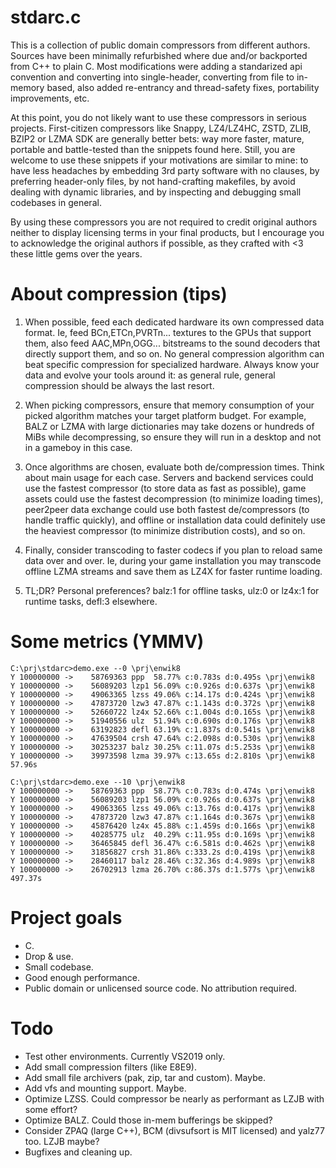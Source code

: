 # stdarc.c

This is a collection of public domain compressors from different authors. Sources have been minimally refurbished where due and/or backported from C++ to plain C. Most modifications were adding a standarized api convention and converting into single-header, converting from file to in-memory based, also added re-entrancy and thread-safety fixes, portability improvements, etc.

At this point, you do not likely want to use these compressors in serious projects. First-citizen compressors like Snappy, LZ4/LZ4HC, ZSTD, ZLIB, BZIP2 or LZMA SDK are generally better bets: way more faster, mature, portable and battle-tested than the snippets found here. Still, you are welcome to use these snippets if your motivations are similar to mine: to have less headaches by embedding 3rd party software with no clauses, by preferring header-only files, by not hand-crafting makefiles, by avoid dealing with dynamic libraries, and by inspecting and debugging small codebases in general.

By using these compressors you are not required to credit original authors neither to display licensing terms in your final products, but I encourage you to acknowledge the original authors if possible, as they crafted with <3 these little gems over the years.

# About compression (tips)

1. When possible, feed each dedicated hardware its own compressed data format. Ie, feed BCn,ETCn,PVRTn... textures to the GPUs that support them, also feed AAC,MPn,OGG... bitstreams to the sound decoders that directly support them, and so on. No general compression algorithm can beat specific compression for specialized hardware. Always know your data and evolve your tools around it: as general rule, general compression should be always the last resort.

1. When picking compressors, ensure that memory consumption of your picked algorithm matches your target platform budget. For example, BALZ or LZMA with large dictionaries may take dozens or hundreds of MiBs while decompressing, so ensure they will run in a desktop and not in a gameboy in this case.

1. Once algorithms are chosen, evaluate both de/compression times. Think about main usage for each case. Servers and backend services could use the fastest compressor (to store data as fast as possible), game assets could use the fastest decompression (to minimize loading times), peer2peer data exchange could use both fastest de/compressors (to handle traffic quickly), and offline or installation data could definitely use the heaviest compressor (to minimize distribution costs), and so on.

1. Finally, consider transcoding to faster codecs if you plan to reload same data over and over. Ie, during your game installation you may transcode offline LZMA streams and save them as LZ4X for faster runtime loading.

1. TL;DR? Personal preferences? balz:1 for offline tasks, ulz:0 or lz4x:1 for runtime tasks, defl:3 elsewhere.

# Some metrics (YMMV)

```
C:\prj\stdarc>demo.exe --0 \prj\enwik8
Y 100000000 ->    58769363 ppp  58.77% c:0.783s d:0.495s \prj\enwik8
Y 100000000 ->    56089203 lzp1 56.09% c:0.926s d:0.637s \prj\enwik8
Y 100000000 ->    49063365 lzss 49.06% c:14.17s d:0.424s \prj\enwik8
Y 100000000 ->    47873720 lzw3 47.87% c:1.143s d:0.372s \prj\enwik8
Y 100000000 ->    52660722 lz4x 52.66% c:1.004s d:0.165s \prj\enwik8
Y 100000000 ->    51940556 ulz  51.94% c:0.690s d:0.176s \prj\enwik8
Y 100000000 ->    63192823 defl 63.19% c:1.837s d:0.541s \prj\enwik8
Y 100000000 ->    47639504 crsh 47.64% c:2.098s d:0.530s \prj\enwik8
Y 100000000 ->    30253237 balz 30.25% c:11.07s d:5.253s \prj\enwik8
Y 100000000 ->    39973598 lzma 39.97% c:13.65s d:2.810s \prj\enwik8
57.96s
```

```
C:\prj\stdarc>demo.exe --10 \prj\enwik8
Y 100000000 ->    58769363 ppp  58.77% c:0.783s d:0.474s \prj\enwik8
Y 100000000 ->    56089203 lzp1 56.09% c:0.926s d:0.637s \prj\enwik8
Y 100000000 ->    49063365 lzss 49.06% c:13.76s d:0.417s \prj\enwik8
Y 100000000 ->    47873720 lzw3 47.87% c:1.164s d:0.367s \prj\enwik8
Y 100000000 ->    45876420 lz4x 45.88% c:1.459s d:0.166s \prj\enwik8
Y 100000000 ->    40285775 ulz  40.29% c:11.95s d:0.169s \prj\enwik8
Y 100000000 ->    36465845 defl 36.47% c:6.581s d:0.462s \prj\enwik8
Y 100000000 ->    31856827 crsh 31.86% c:333.2s d:0.419s \prj\enwik8
Y 100000000 ->    28460117 balz 28.46% c:32.36s d:4.989s \prj\enwik8
Y 100000000 ->    26702913 lzma 26.70% c:86.37s d:1.577s \prj\enwik8
497.37s
```

# Project goals
- C.
- Drop & use.
- Small codebase.
- Good enough performance.
- Public domain or unlicensed source code. No attribution required.

# Todo
- Test other environments. Currently VS2019 only.
- Add small compression filters (like E8E9).
- Add small file archivers (pak, zip, tar and custom). Maybe.
- Add vfs and mounting support. Maybe.
- Optimize LZSS. Could compressor be nearly as performant as LZJB with some effort?
- Optimize BALZ. Could those in-mem bufferings be skipped?
- Consider ZPAQ (large C++), BCM (divsufsort is MIT licensed) and yalz77 too. LZJB maybe?
- Bugfixes and cleaning up.
